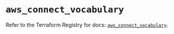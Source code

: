 # `aws_connect_vocabulary`

Refer to the Terraform Registry for docs: [`aws_connect_vocabulary`](https://registry.terraform.io/providers/hashicorp/aws/5.79.0/docs/resources/connect_vocabulary).

